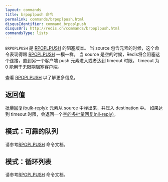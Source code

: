 ```yaml
---
layout: commands
title: brpoplpush 命令
permalink: commands/brpoplpush.html
disqusIdentifier: command_brpoplpush
disqusUrl: http://redis.cn/commands/brpoplpush.html
commandsType: lists
---
```


`BRPOPLPUSH` 是 [RPOPLPUSH](/commands/rpoplpush.html) 的阻塞版本。 当 source 包含元素的时候，这个命令表现得跟 [RPOPLPUSH](/commands/rpoplpush.html) 一模一样。 当 source 是空的时候，Redis将会阻塞这个连接，直到另一个客户端 push 元素进入或者达到 timeout 时限。 timeout 为 0 能用于无限期阻塞客户端。

查看 [RPOPLPUSH](/commands/rpoplpush.html) 以了解更多信息。

## 返回值

[批量回复(bulk-reply)](/topics/protocol.html#bulk-reply): 元素从 source 中弹出来，并压入 destination 中。 如果达到 timeout 时限，会返回一个[空的多批量回复(nil-reply)](/topics/protocol.html#nil-reply)。

## 模式：可靠的队列
请参考[RPOPLPUSH](/commands/rpoplpush.html) 命令文档。

## 模式：循环列表
请参考[RPOPLPUSH](/commands/rpoplpush.html) 命令文档。